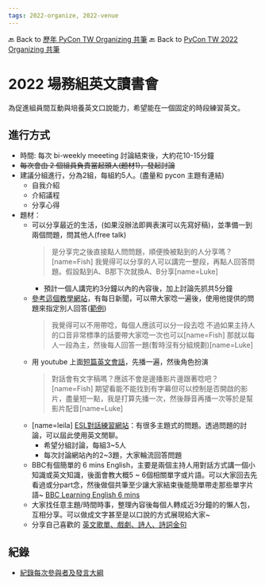 ```yaml
---
tags: 2022-organize, 2022-venue
---
```


🔙 Back to [歷年 PyCon TW Organizing 共筆](/ryPr7SFyP/%2FHM5mHCFKQCu7-W5ea8ITcw%3Fview)
🔙 Back to [PyCon TW 2022 Organizing 共筆](/F4qRbwIsQXWH5B6cZ6Pzyw)

# 2022 場務組英文讀書會

為促進組員間互動與培養英文口說能力，希望能在一個固定的時段練習英文。

## 進行方式

- 時間: 每次 bi-weekly meeeting 討論結束後，大約花10-15分鐘
- ~~每次會由 2 個組員負責當起頭人(題材1)，發起討論~~
- 建議分組進行，分為2組，每組約5人。(盡量和 pycon 主題有連結)
    - 自我介紹
    - 介紹議程
    - 分享心得
- 題材：
    - 可以分享最近的生活，(如果沒辦法即興表演可以先寫好稿)，並準備一到兩個問題，問其他人(free talk)
        > 是分享完之後直接點人問問題，順便換被點到的人分享嗎？[name=Fish]
        > 我覺得可以分享的人可以講完一整段，再點人回答問題。假設點到A、B那下次就換A、B分享[name=Luke]
        - 預計一個人講完約3分鐘以內的內容後，加上討論先抓共5分鐘
    - [參考這個教學網站](https://eikaiwa.dmm.com/app/daily-news)，有每日新聞，可以帶大家唸一遍後，使用他提供的問題來指定別人回答([範例](https://eikaiwa.dmm.com/app/daily-news/article/universities-of-the-world-princeton-university/H27Jdr9mEeyp0qOtWfiTTg))
        > 我覺得可以不用帶唸，每個人應該可以分一段去唸
        > 不過如果主持人的口音非常標準的話要帶大家唸一次也可以[name=Fish]
        > 那就以每人一段為主，然後每人回答一題(暫時沒有分組規劃)[name=Luke]
    - 用 youtube 上面[短篇英文會話](https://www.youtube.com/watch?v=zPMXzHm5Y2E&ab_channel=%E5%BC%B7%E6%95%88%E8%8B%B1%E6%96%87PowerfulEnglish)，先播一遍，然後角色扮演
        > 對話會有文字稿嗎？應該不會是邊播影片邊跟著唸吧？[name=Fish]
        > 期望看能不能找到有字幕但可以控制是否開啟的影片，盡量短一點，我是打算先播一次，然後靜音再播一次等於是幫影片配音[name=Luke]
    - [name=leila]  [ESL對話練習網站](http://iteslj.org/questions/)：有很多主題式的問題。透過問題的討論，可以屆此使用英文閒聊。
        - 希望分組討論，每組3~5人
        - 每次討論網站內的2~3題，大家輪流回答問題
    - BBC有個簡單的 6 mins English，主要是兩個主持人用對話方式講一個小知識或英文知識，後面會教大概5 ~ 6個相關單字或片語。可以大家回去先看過或分part念，然後做個共筆至少讓大家結束後能簡單帶走那些單字片語~ [BBC Learning English 6 mins](https://youtube.com/playlist?list=PLcetZ6gSk96-FECmH9l7Vlx5VDigvgZpt)
    - 大家找任意主題/時間時事，整理內容後每個人轉成近3分鐘的的懶人包，互相分享。可以做成文字甚至是以口說的方式展現給大家~
    - 分享自己喜歡的 [英文歌單、戲劇、詩人、詩詞金句](https://arielhsu.tw/never-give-up-movie-words/)
## 紀錄
- [紀錄每次參與者及發言大綱](/iHUOdO1ZSZOryGt1MsoiDQ?both)